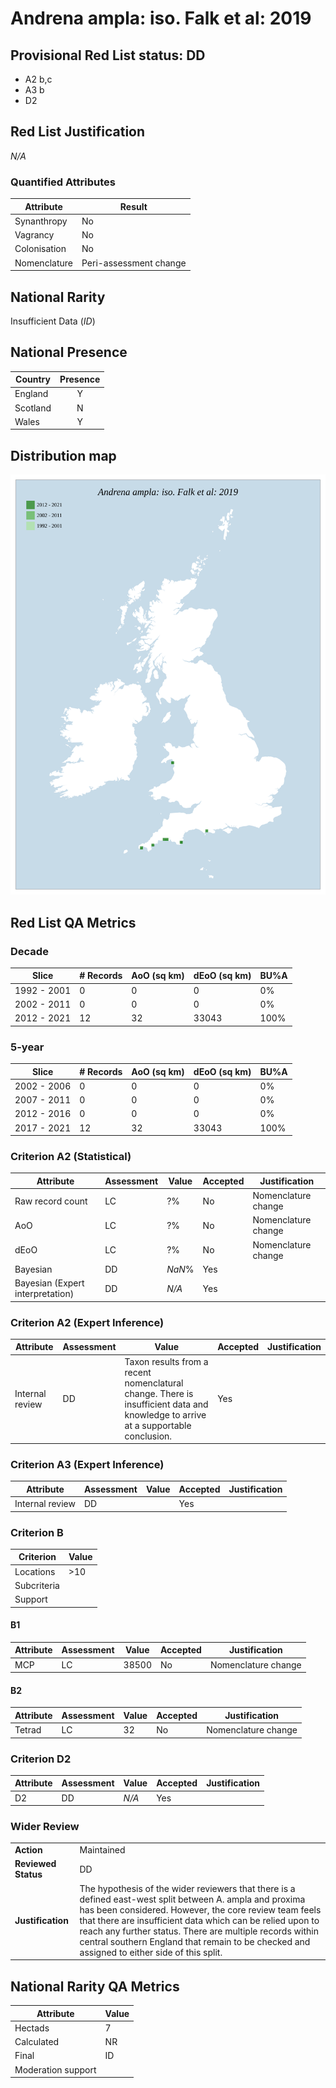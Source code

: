 # Andrena ampla: iso. Falk et al: 2019

## Provisional Red List status: DD
- A2 b,c
- A3 b
- D2

## Red List Justification
*N/A*
### Quantified Attributes
|Attribute|Result|
|---|---|
|Synanthropy|No|
|Vagrancy|No|
|Colonisation|No|
|Nomenclature|Peri-assessment change|


## National Rarity
Insufficient Data (*ID*)

## National Presence
|Country|Presence
|---|:-:|
|England|Y|
|Scotland|N|
|Wales|Y|


## Distribution map
![](../map/7.svg)

## Red List QA Metrics
### Decade
| Slice | # Records | AoO (sq km) | dEoO (sq km) |BU%A |
|---|---|---|---|---|
|1992 - 2001|0|0|0|0%|
|2002 - 2011|0|0|0|0%|
|2012 - 2021|12|32|33043|100%|
### 5-year
| Slice | # Records | AoO (sq km) | dEoO (sq km) |BU%A |
|---|---|---|---|---|
|2002 - 2006|0|0|0|0%|
|2007 - 2011|0|0|0|0%|
|2012 - 2016|0|0|0|0%|
|2017 - 2021|12|32|33043|100%|
### Criterion A2 (Statistical)
|Attribute|Assessment|Value|Accepted|Justification
|---|---|---|---|---|
|Raw record count|LC|?%|No|Nomenclature change|
|AoO|LC|?%|No|Nomenclature change|
|dEoO|LC|?%|No|Nomenclature change|
|Bayesian|DD|*NaN*%|Yes||
|Bayesian (Expert interpretation)|DD|*N/A*|Yes||
### Criterion A2 (Expert Inference)
|Attribute|Assessment|Value|Accepted|Justification
|---|---|---|---|---|
|Internal review|DD|Taxon results from a recent nomenclatural change. There is insufficient data and knowledge to arrive at a supportable conclusion.|Yes||
### Criterion A3 (Expert Inference)
|Attribute|Assessment|Value|Accepted|Justification
|---|---|---|---|---|
|Internal review|DD||Yes||
### Criterion B
|Criterion| Value|
|---|---|
|Locations|>10|
|Subcriteria||
|Support||
#### B1
|Attribute|Assessment|Value|Accepted|Justification
|---|---|---|---|---|
|MCP|LC|38500|No|Nomenclature change|
#### B2
|Attribute|Assessment|Value|Accepted|Justification
|---|---|---|---|---|
|Tetrad|LC|32|No|Nomenclature change|
### Criterion D2
|Attribute|Assessment|Value|Accepted|Justification
|---|---|---|---|---|
|D2|DD|*N/A*|Yes||
### Wider Review
|  |  |
|---|---|
|**Action**|Maintained|
|**Reviewed Status**|DD|
|**Justification**|The hypothesis of the wider reviewers that there is a defined east-west split between A. ampla and proxima has been considered. However, the core review team feels that there are insufficient data which can be relied upon to reach any further status. There are multiple records within central southern England that remain to be checked and assigned to either side of this split.|


## National Rarity QA Metrics
|Attribute|Value|
|---|---|
|Hectads|7|
|Calculated|NR|
|Final|ID|
|Moderation support||



